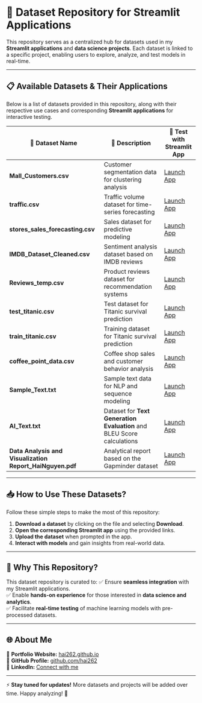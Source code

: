 # 📂 **Dataset Repository for Streamlit Applications**
This repository serves as a centralized hub for datasets used in my **Streamlit applications** and **data science projects**. Each dataset is linked to a specific project, enabling users to explore, analyze, and test models in real-time.

---

## 📋 **Available Datasets & Their Applications**
Below is a list of datasets provided in this repository, along with their respective use cases and corresponding **Streamlit applications** for interactive testing.

| 📁 **Dataset Name** | 📝 **Description** | 🚀 **Test with Streamlit App** |
|--------------------|------------------|------------------|
| **Mall_Customers.csv** | Customer segmentation data for clustering analysis | [Launch App](https://hai262-customersegmentationanalysis.streamlit.app/) |
| **traffic.csv** | Traffic volume dataset for time-series forecasting | [Launch App](https://hai262-trafficprediction.streamlit.app/) |
| **stores_sales_forecasting.csv** | Sales dataset for predictive modeling | [Launch App](https://hai262-salesforecasting.streamlit.app/) |
| **IMDB_Dataset_Cleaned.csv** | Sentiment analysis dataset based on IMDB reviews | [Launch App](https://hai262-sentimentanalysis.streamlit.app/) |
| **Reviews_temp.csv** | Product reviews dataset for recommendation systems | [Launch App](https://hai262-tikirecommendersystem.streamlit.app/) |
| **test_titanic.csv** | Test dataset for Titanic survival prediction | [Launch App](https://hai262-titanicprediction.streamlit.app/) |
| **train_titanic.csv** | Training dataset for Titanic survival prediction | [Launch App](https://hai262-titanicprediction.streamlit.app/) |
| **coffee_point_data.csv** | Coffee shop sales and customer behavior analysis | [Launch App](https://hai262-coffeepointdataanalysis.streamlit.app/) |
| **Sample_Text.txt** | Sample text data for NLP and sequence modeling | [Launch App](https://hai262-textgenerationevaluation.streamlit.app/) |
| **AI_Text.txt** | Dataset for **Text Generation Evaluation** and BLEU Score calculations | [Launch App](https://hai262-textgenerationevaluation.streamlit.app/) |
| **Data Analysis and Visualization Report_HaiNguyen.pdf** | Analytical report based on the Gapminder dataset | [Launch App](https://hai262-gapmindervisualization.streamlit.app/) |

---

## 📥 **How to Use These Datasets?**
Follow these simple steps to make the most of this repository:
1. **Download a dataset** by clicking on the file and selecting **Download**.
2. **Open the corresponding Streamlit app** using the provided links.
3. **Upload the dataset** when prompted in the app.
4. **Interact with models** and gain insights from real-world data.

---

## 🎯 **Why This Repository?**
This dataset repository is curated to:
✅ Ensure **seamless integration** with my Streamlit applications.  
✅ Enable **hands-on experience** for those interested in **data science and analytics**.  
✅ Facilitate **real-time testing** of machine learning models with pre-processed datasets.

---

## 🌐 **About Me**
🔹 **Portfolio Website:** [hai262.github.io](https://hai262.github.io/hainguyen.github.io/)  
🔹 **GitHub Profile:** [github.com/hai262](https://github.com/hai262)  
🔹 **LinkedIn:** [Connect with me](https://www.linkedin.com/in/hai-nguyen-quoc-287953200/)  

---

⚡ **Stay tuned for updates!** More datasets and projects will be added over time. Happy analyzing! 🚀
